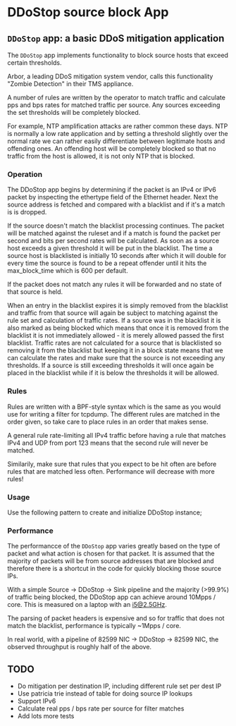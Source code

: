 # DDoStop source block App

## `DDoStop` app: a basic DDoS mitigation application

The `DDoStop` app implements functionality to block source hosts that exceed
certain thresholds.

Arbor, a leading DDoS mitigation system vendor, calls this functionality
"Zombie Detection" in their TMS appliance.

A number of rules are written by the operator to match traffic and calculate
pps and bps rates for matched traffic per source. Any sources exceeding the
set thresholds will be completely blocked.

For example, NTP amplification attacks are rather common these days. NTP is
normally a low rate application and by setting a threshold slightly over the
normal rate we can rather easily differentiate between legitimate hosts and
offending ones. An offending host will be completely blocked so that no traffic
from the host is allowed, it is not only NTP that is blocked.


### Operation

The DDoStop app begins by determining if the packet is an IPv4 or IPv6 packet by
inspecting the ethertype field of the Ethernet header. Next the source address
is fetched and compared with a blacklist and if it's a match is is dropped.

If the source doesn't match the blacklist processing continues. The packet will
be matched against the ruleset and if a match is found the packet per second
and bits per second rates will be calculated. As soon as a source host exceeds
a given threshold it will be put in the blacklist. The time a source host is
blacklisted is initially 10 seconds after which it will double for every time
the source is found to be a repeat offender until it hits the max_block_time
which is 600 per default.

If the packet does not match any rules it will be forwarded and no state of
that source is held.

When an entry in the blacklist expires it is simply removed from the blacklist
and traffic from that source will again be subject to matching against the rule
set and calculation of traffic rates. If a source was in the blacklist it is
also marked as being blocked which means that once it is removed from the
blacklist it is not immediately allowed - it is merely allowed passed the first
blacklist. Traffic rates are not calculated for a source that is blacklisted so
removing it from the blacklist but keeping it in a block state means that we
can calculate the rates and make sure that the source is not exceeding any
thresholds. If a source is still exceeding thresholds it will once again be
placed in the blacklist while if it is below the thresholds it will be allowed.


### Rules

Rules are written with a BPF-style syntax which is the same as you would use
for writing a filter for tcpdump. The different rules are matched in the order
given, so take care to place rules in an order that makes sense.

A general rule rate-limiting all IPv4 traffic before having a rule that matches
IPv4 and UDP from port 123 means that the second rule will never be matched.

Similarily, make sure that rules that you expect to be hit often are before
rules that are matched less often. Performance will decrease with more rules!


### Usage

Use the following pattern to create and initialize DDoStop instance;


### Performance

The performancce of the `DDoStop` app varies greatly based on the type of packet
and what action is chosen for that packet. It is assumed that the majority of
packets will be from source addresses that are blocked and therefore there is a
shortcut in the code for quickly blocking those source IPs.

With a simple Source -> DDoStop -> Sink pipeline and the majority (>99.9%) of
traffic being blocked, the DDoStop app can achieve around 10Mpps / core. This is
measured on a laptop with an i5@2.5GHz.

The parsing of packet headers is expensive and so for traffic that does not
match the blacklist, performance is typically ~1Mpps / core.

In real world, with a pipeline of 82599 NIC -> DDoStop -> 82599 NIC, the observed
throughput is roughly half of the above.


## TODO
 * Do mitigation per destination IP, including different rule set per dest IP
 * Use patricia trie instead of table for doing source IP lookups
 * Support IPv6
 * Calculate real pps / bps rate per source for filter matches
 * Add lots more tests

